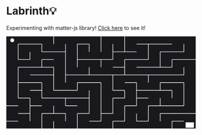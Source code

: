 # Labrinth💡

Experimenting with matter-js library! [Click here](labrinth.netlify.com) to see it!

![screenshot](screenshot.png)